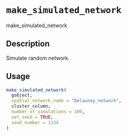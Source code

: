 # `make_simulated_network`

make_simulated_network


## Description

Simulate random network.


## Usage

```r
make_simulated_network(
  gobject,
  spatial_network_name = "Delaunay_network",
  cluster_column,
  number_of_simulations = 100,
  set_seed = TRUE,
  seed_number = 1234
)
```


